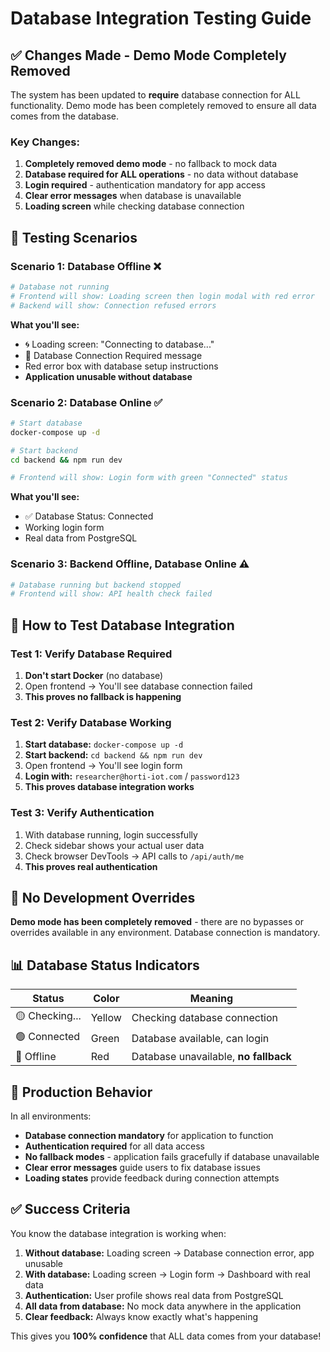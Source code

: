 # Database Integration Testing Guide

## ✅ **Changes Made - Demo Mode Completely Removed**

The system has been updated to **require** database connection for ALL functionality. Demo mode has been completely removed to ensure all data comes from the database.

### **Key Changes:**

1. **Completely removed demo mode** - no fallback to mock data
2. **Database required for ALL operations** - no data without database
3. **Login required** - authentication mandatory for app access
4. **Clear error messages** when database is unavailable
5. **Loading screen** while checking database connection

## 🧪 **Testing Scenarios**

### **Scenario 1: Database Offline** ❌
```bash
# Database not running
# Frontend will show: Loading screen then login modal with red error
# Backend will show: Connection refused errors
```

**What you'll see:**
- 🌀 Loading screen: "Connecting to database..."
- 🚫 Database Connection Required message
- Red error box with database setup instructions
- **Application unusable without database**

### **Scenario 2: Database Online** ✅
```bash
# Start database
docker-compose up -d

# Start backend
cd backend && npm run dev

# Frontend will show: Login form with green "Connected" status
```

**What you'll see:**
- ✅ Database Status: Connected
- Working login form
- Real data from PostgreSQL

### **Scenario 3: Backend Offline, Database Online** ⚠️
```bash
# Database running but backend stopped
# Frontend will show: API health check failed
```

## 🎯 **How to Test Database Integration**

### **Test 1: Verify Database Required**
1. **Don't start Docker** (no database)
2. Open frontend → You'll see database connection failed
3. **This proves no fallback is happening**

### **Test 2: Verify Database Working**
1. **Start database:** `docker-compose up -d`
2. **Start backend:** `cd backend && npm run dev`
3. Open frontend → You'll see login form
4. **Login with:** `researcher@horti-iot.com` / `password123`
5. **This proves database integration works**

### **Test 3: Verify Authentication**
1. With database running, login successfully
2. Check sidebar shows your actual user data
3. Check browser DevTools → API calls to `/api/auth/me`
4. **This proves real authentication**

## 🔧 **No Development Overrides**

**Demo mode has been completely removed** - there are no bypasses or overrides available in any environment. Database connection is mandatory.

## 📊 **Database Status Indicators**

| Status | Color | Meaning |
|--------|-------|---------|
| 🟡 Checking... | Yellow | Checking database connection |
| 🟢 Connected | Green | Database available, can login |
| 🔴 Offline | Red | Database unavailable, **no fallback** |

## 🚀 **Production Behavior**

In all environments:
- **Database connection mandatory** for application to function
- **Authentication required** for all data access
- **No fallback modes** - application fails gracefully if database unavailable
- **Clear error messages** guide users to fix database issues
- **Loading states** provide feedback during connection attempts

## ✅ **Success Criteria**

You know the database integration is working when:

1. **Without database:** Loading screen → Database connection error, app unusable
2. **With database:** Loading screen → Login form → Dashboard with real data
3. **Authentication:** User profile shows real data from PostgreSQL
4. **All data from database:** No mock data anywhere in the application
5. **Clear feedback:** Always know exactly what's happening

This gives you **100% confidence** that ALL data comes from your database!